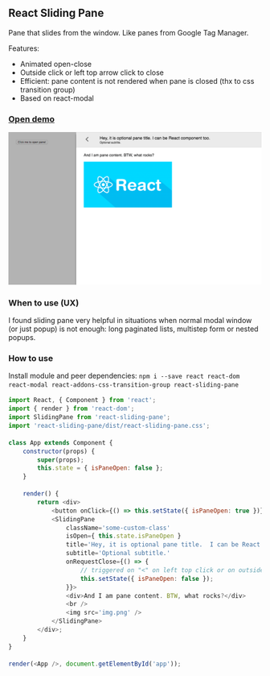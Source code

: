 ## React Sliding Pane
Pane that slides from the window. Like panes from Google Tag Manager.

Features:
 * Animated open-close
 * Outside click or left top arrow click to close
 * Efficient: pane content is not rendered when pane is closed (thx to css transition group)
 * Based on react-modal

### [Open demo](https://dimitrydushkin.github.io/sliding-pane/example.html)
<img src='docs/react-sliding-pane-screenshot.png' width='600' />

### When to use (UX)
I found sliding pane very helpful in situations when normal modal window (or just popup) is not enough: long paginated lists, multistep form or nested popups.

### How to use
Install module and peer dependencies:
`npm i --save react react-dom react-modal react-addons-css-transition-group react-sliding-pane`

```js
import React, { Component } from 'react';
import { render } from 'react-dom';
import SlidingPane from 'react-sliding-pane';
import 'react-sliding-pane/dist/react-sliding-pane.css';

class App extends Component {
    constructor(props) {
        super(props);
        this.state = { isPaneOpen: false };
    }

    render() {
        return <div>
            <button onClick={() => this.setState({ isPaneOpen: true })}>Click me to open pane!</button>
            <SlidingPane
                className='some-custom-class'
                isOpen={ this.state.isPaneOpen }
                title='Hey, it is optional pane title.  I can be React component too.'
                subtitle='Optional subtitle.'
                onRequestClose={() => {
                    // triggered on "<" on left top click or on outside click
                    this.setState({ isPaneOpen: false });
                }}>
                <div>And I am pane content. BTW, what rocks?</div>
                <br />
                <img src='img.png' />
            </SlidingPane>
        </div>;
    }
}

render(<App />, document.getElementById('app'));

```
